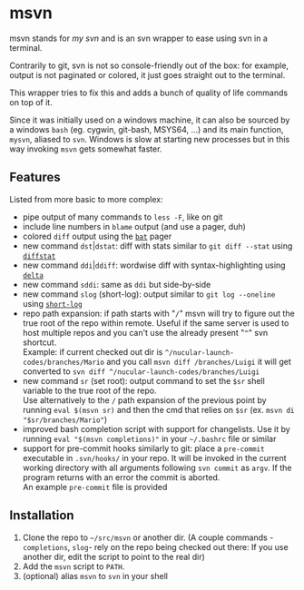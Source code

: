 msvn
====

msvn stands for _my svn_ and is an svn wrapper to ease using svn in a terminal.

Contrarily to git, svn is not so console-friendly out of the box: for example,
output is not paginated or colored, it just goes straight out to the terminal.

This wrapper tries to fix this and adds a bunch of quality of life commands on
top of it.

Since it was initially used on a windows machine, it can also be sourced by a
windows `bash` (eg. cygwin, git-bash, MSYS64, ...) and its main function,
`mysvn`, aliased to `svn`.
Windows is slow at starting new processes but in this way invoking `msvn` gets
somewhat faster.

Features
--------

Listed from more basic to more complex:
* pipe output of many commands to `less -F`, like on git
* include line numbers in `blame` output (and use a pager, duh)
* colored `diff` output using the [`bat`](https://github.com/sharkdp/bat) pager
* new command `dst`|`dstat`: diff with stats similar to `git diff --stat`
  using [`diffstat`](https://invisible-island.net/diffstat/)
* new command `ddi`|`ddiff`: wordwise diff with syntax-highlighting using
  [`delta`](https://github.com/dandavison/delta)
* new command `sddi`: same as `ddi` but side-by-side
* new command `slog` (short-log): output similar to `git log --oneline` using
  [`short-log`](short-log)
* repo path expansion: if path starts with "`/`" msvn will try to figure out the
  true root of the repo within remote.
  Useful if the same server is used to host multiple repos and you can't use the
  already present "`^`" svn shortcut.  
  Example: if current checked out dir is `^/nucular-launch-codes/branches/Mario`
  and you call `msvn diff /branches/Luigi` it will get converted to
  `svn diff ^/nucular-launch-codes/branches/Luigi`
* new command `sr` (set root):
  output command to set the `$sr` shell variable to the true root of the repo.  
  Use alternatively to the `/` path expansion of the previous point by
  running `eval $(msvn sr)` and then the cmd that relies on `$sr`
  (ex. `msvn di "$sr/branches/Mario"`)
* improved bash completion script with support for changelists.
  Use it by running `eval "$(msvn completions)"` in your `~/.bashrc` file or
  similar
* support for pre-commit hooks similarly to git: place a `pre-commit` executable
  in `.svn/hooks/` in your repo.
  It will be invoked in the current working directory with all arguments
  following `svn commit` as `argv`.
  If the program returns with an error the commit is aborted.  
  An example `pre-commit` file is provided

Installation
------------

1. Clone the repo to `~/src/msvn` or another dir.
(A couple commands -`completions`, `slog`- rely on the repo being checked out
there: If you use another dir, edit the script to point to the real dir)
2. Add the `msvn` script to `PATH`.
3. (optional) alias `msvn` to `svn` in your shell

<!--
vim: tw=80
-->
